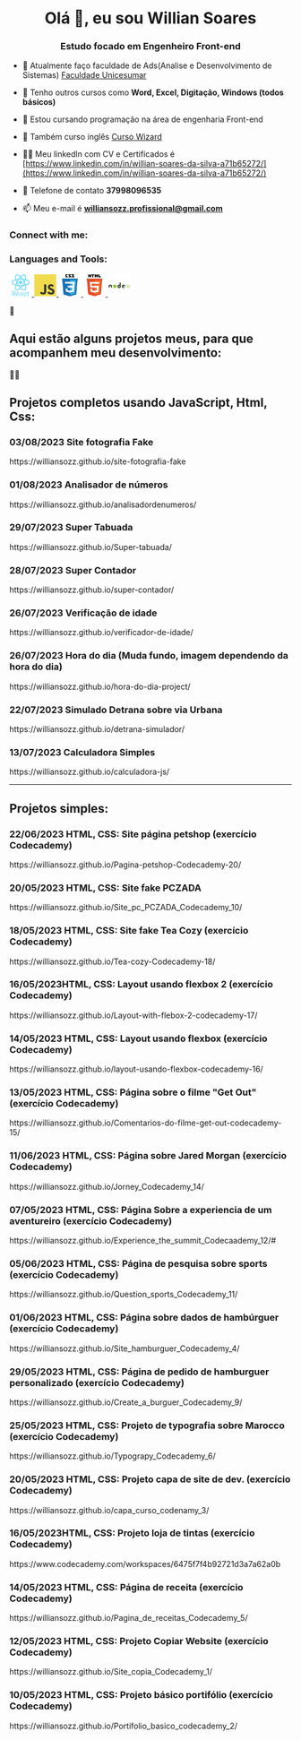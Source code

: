<h1 align="center">Olá 👋, eu sou Willian Soares</h1>
<h3 align="center">Estudo focado em Engenheiro Front-end</h3>

- 🔭 Atualmente faço faculdade de Ads(Analise e Desenvolvimento de Sistemas) [Faculdade Unicesumar](https://studeo.unicesumar.edu.br/#!/access/login)

- 🌱 Tenho outros cursos como **Word, Excel, Digitação, Windows (todos básicos)**

- 👯 Estou cursando programação na área de engenharia Front-end

- 🤝 Também curso inglês [Curso Wizard](https://me.wizard.com.br/)

- 👨‍💻 Meu linkedln com CV e Certificados é [https://www.linkedin.com/in/willian-soares-da-silva-a71b65272/](https://www.linkedin.com/in/willian-soares-da-silva-a71b65272/)

- 💬 Telefone de contato **37998096535**

- 📫 Meu e-mail é **williansozz.profissional@gmail.com**

<h3 align="left">Connect with me:</h3>
<p align="left">
</p>

<h3 align="left">Languages and Tools:</h3>
<p align="left">  <a href="https://reactjs.org/" target="_blank" rel="noreferrer"> <img src="https://raw.githubusercontent.com/devicons/devicon/master/icons/react/react-original-wordmark.svg" alt="react" width="40" height="40"/> </a> <a href="https://developer.mozilla.org/en-US/docs/Web/JavaScript" target="_blank" rel="noreferrer"> <img src="https://raw.githubusercontent.com/devicons/devicon/master/icons/javascript/javascript-original.svg" alt="javascript" width="40" height="40"/> <a href="https://www.w3schools.com/css/" target="_blank" rel="noreferrer"> <img src="https://raw.githubusercontent.com/devicons/devicon/master/icons/css3/css3-original-wordmark.svg" alt="css3" width="40" height="40"/> </a> <a href="https://www.w3.org/html/" target="_blank" rel="noreferrer"> <img src="https://raw.githubusercontent.com/devicons/devicon/master/icons/html5/html5-original-wordmark.svg" alt="html5" width="40" height="40"/> </a>  <a href="https://nodejs.org" target="_blank" rel="noreferrer"> <img src="https://raw.githubusercontent.com/devicons/devicon/master/icons/nodejs/nodejs-original-wordmark.svg" alt="nodejs" width="40" height="40"/> </a> </p>

💬<h2>Aqui estão alguns projetos meus, para que acompanhem meu desenvolvimento:</h2>
👨‍💻

<h2>Projetos completos usando JavaScript, Html, Css:</h2>

<h3>03/08/2023 Site fotografia Fake</h3>
https://williansozz.github.io/site-fotografia-fake

<h3>01/08/2023 Analisador de números</h3>
https://williansozz.github.io/analisadordenumeros/

<h3>29/07/2023 Super Tabuada</h3>
https://williansozz.github.io/Super-tabuada/

<h3>28/07/2023 Super Contador</h3>
https://williansozz.github.io/super-contador/

<h3>26/07/2023 Verificação de idade</h3>
https://williansozz.github.io/verificador-de-idade/

<h3>26/07/2023 Hora do dia (Muda fundo, imagem dependendo da hora do dia)</h3>
https://williansozz.github.io/hora-do-dia-project/

<h3>22/07/2023 Simulado Detrana sobre via Urbana </h3>
https://williansozz.github.io/detrana-simulador/

<h3>13/07/2023 Calculadora Simples </h3>
https://williansozz.github.io/calculadora-js/

<hr>
<h2>Projetos simples:</h2>

<h3>22/06/2023 HTML, CSS: Site página petshop (exercício Codecademy)</h3>
https://williansozz.github.io/Pagina-petshop-Codecademy-20/

<h3>20/05/2023 HTML, CSS: Site fake PCZADA</h3>
https://williansozz.github.io/Site_pc_PCZADA_Codecademy_10/

<h3>18/05/2023 HTML, CSS: Site fake Tea Cozy (exercício Codecademy)</h3>
https://williansozz.github.io/Tea-cozy-Codecademy-18/

<h3>16/05/2023HTML, CSS: Layout usando flexbox 2 (exercício Codecademy)</h3>
https://williansozz.github.io/Layout-with-flebox-2-codecademy-17/

<h3>14/05/2023 HTML, CSS: Layout usando flexbox (exercício Codecademy)</h3>
https://williansozz.github.io/layout-usando-flexbox-codecademy-16/

<h3>13/05/2023 HTML, CSS: Página sobre o filme "Get Out" (exercício Codecademy)</h3>
https://williansozz.github.io/Comentarios-do-filme-get-out-codecademy-15/

<h3>11/06/2023 HTML, CSS: Página sobre Jared Morgan (exercício Codecademy)</h3>
https://williansozz.github.io/Jorney_Codecademy_14/

<h3>07/05/2023 HTML, CSS: Página Sobre a experiencia de um aventureiro (exercício Codecademy)</h3>
https://williansozz.github.io/Experience_the_summit_Codecaademy_12/#
  
<h3>05/06/2023 HTML, CSS: Página de pesquisa sobre sports (exercício Codecademy)</h3>
https://williansozz.github.io/Question_sports_Codecademy_11/
  
<h3>01/06/2023 HTML, CSS: Página sobre dados de hambúrguer (exercício Codecademy)</h3>
https://williansozz.github.io/Site_hamburguer_Codecademy_4/

<h3>29/05/2023 HTML, CSS: Página de pedido de hamburguer personalizado (exercício Codecademy)</h3>
https://williansozz.github.io/Create_a_burguer_Codecademy_9/

<h3>25/05/2023 HTML, CSS: Projeto de typografia sobre Marocco (exercício Codecademy)</h3>
https://williansozz.github.io/Typograpy_Codecademy_6/

<h3>20/05/2023 HTML, CSS: Projeto capa de site de dev. (exercício Codecademy)</h3>
https://williansozz.github.io/capa_curso_codenamy_3/

<h3>16/05/2023HTML, CSS: Projeto loja de tintas (exercício Codecademy)</h3>
https://www.codecademy.com/workspaces/6475f7f4b92721d3a7a62a0b

<h3>14/05/2023 HTML, CSS: Página de receita (exercício Codecademy)</h3>
https://williansozz.github.io/Pagina_de_receitas_Codecademy_5/

<h3>12/05/2023 HTML, CSS: Projeto Copiar Website (exercício Codecademy)</h3>
https://williansozz.github.io/Site_copia_Codecademy_1/

<h3>10/05/2023 HTML, CSS: Projeto básico portifólio (exercício Codecademy)</h3>
https://williansozz.github.io/Portifolio_basico_codecademy_2/

<p>  </p>


<!--
**WillianSozz/WillianSozz** is a ✨ _special_ ✨ repository because its `README.md` (this file) appears on your GitHub profile.

Here are some ideas to get you started:

- 🔭 I’m currently working on ...
- 🌱 I’m currently learning ...
- 👯 I’m looking to collaborate on ...
- 🤔 I’m looking for help with ...
- 💬 Ask me about ...
- 📫 How to reach me: ...
- 😄 Pronouns: ...
- ⚡ Fun fact: ...
-->

